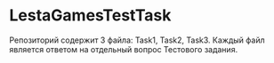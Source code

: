# LestaGamesTestTask

Репозиторий содержит 3 файла: Task1, Task2, Task3.
Каждый файл является ответом на отдельный вопрос Тестового задания.